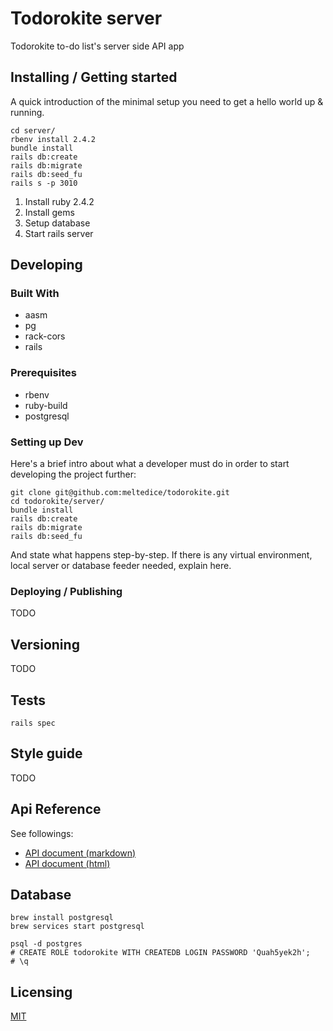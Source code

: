 # Todorokite server

Todorokite to-do list's server side API app

## Installing / Getting started

A quick introduction of the minimal setup you need to get a hello world up & running.

```shell
cd server/
rbenv install 2.4.2
bundle install
rails db:create
rails db:migrate
rails db:seed_fu
rails s -p 3010
```

1. Install ruby 2.4.2
2. Install gems
3. Setup database
4. Start rails server

## Developing

### Built With

- aasm
- pg
- rack-cors
- rails

### Prerequisites

- rbenv
- ruby-build
- postgresql

### Setting up Dev

Here's a brief intro about what a developer must do in order to start developing
the project further:

```shell
git clone git@github.com:meltedice/todorokite.git
cd todorokite/server/
bundle install
rails db:create
rails db:migrate
rails db:seed_fu
```

And state what happens step-by-step. If there is any virtual environment, local server or database feeder needed, explain here.

### Deploying / Publishing

TODO

## Versioning

TODO

## Tests

```shell
rails spec
```

## Style guide

TODO

## Api Reference

See followings:
* [API document (markdown)](https://github.com/meltedice/todorokite/blob/master/docs/api.md)
* [API document (html)](https://github.com/meltedice/todorokite/blob/master/docs/api.html)

## Database

```shell
brew install postgresql
brew services start postgresql
```

```shell
psql -d postgres
# CREATE ROLE todorokite WITH CREATEDB LOGIN PASSWORD 'Quah5yek2h';
# \q
```

## Licensing

[MIT](https://github.com/meltedice/todorokite/blob/master/LICENSE)
